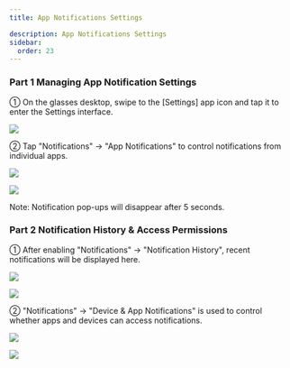 ```yaml
---
title: App Notifications Settings

description: App Notifications Settings
sidebar:
  order: 23
---
```


### Part 1 Managing App Notification Settings

① On the glasses desktop, swipe to the \[Settings] app icon and tap it to enter the Settings interface.

![](public/images/air3/app-notifications-1.png)

② Tap "Notifications" → "App Notifications" to control notifications from individual apps.

![](public/images/air3/app-notifications-2.png)

![](public/images/air3/app-notifications-3.png)

Note: Notification pop-ups will disappear after 5 seconds.

### Part 2 Notification History & Access Permissions

① After enabling "Notifications" → "Notification History", recent notifications will be displayed here.

![](public/images/air3/app-notifications-4.png)

![](public/images/air3/app-notifications-5.png)

② "Notifications" → "Device & App Notifications" is used to control whether apps and devices can access notifications.

![](public/images/air3/app-notifications-6.png)

![](public/images/air3/app-notifications-7.png)















